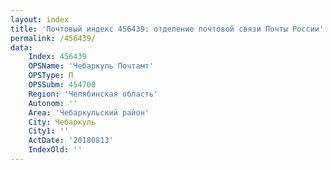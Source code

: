 ```yaml
---
layout: index
title: 'Почтовый индекс 456439: отделение почтовой связи Почты России'
permalink: /456439/
data:
    Index: 456439
    OPSName: 'Чебаркуль Почтамт'
    OPSType: П
    OPSSubm: 454700
    Region: 'Челябинская область'
    Autonom: ''
    Area: 'Чебаркульский район'
    City: Чебаркуль
    City1: ''
    ActDate: '20180813'
    IndexOld: ''
---
```

